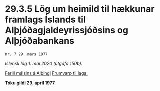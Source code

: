 # 29.3.5 Lög um heimild til hækkunar framlags Íslands til Alþjóðagjaldeyrissjóðsins og Alþjóðabankans

`nr. 7 29. mars 1977`

_Íslensk lög 1. maí 2020 (útgáfa 150b)._

[Ferill málsins á Alþingi](https://www.althingi.is/thingstorf/thingmalalistar-eftir-thingum/ferill/?ltg=98&mnr=145)
[Frumvarp til laga.](https://www.althingi.is/altext/98/s/pdf/0291.pdf)

**Tóku gildi 29. apríl 1977.**

